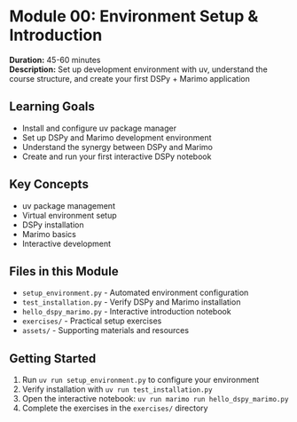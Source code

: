 # Module 00: Environment Setup & Introduction

**Duration:** 45-60 minutes  
**Description:** Set up development environment with uv, understand the course structure, and create your first DSPy + Marimo application

## Learning Goals

- Install and configure uv package manager
- Set up DSPy and Marimo development environment
- Understand the synergy between DSPy and Marimo
- Create and run your first interactive DSPy notebook

## Key Concepts

- uv package management
- Virtual environment setup
- DSPy installation
- Marimo basics
- Interactive development

## Files in this Module

- `setup_environment.py` - Automated environment configuration
- `test_installation.py` - Verify DSPy and Marimo installation
- `hello_dspy_marimo.py` - Interactive introduction notebook
- `exercises/` - Practical setup exercises
- `assets/` - Supporting materials and resources

## Getting Started

1. Run `uv run setup_environment.py` to configure your environment
2. Verify installation with `uv run test_installation.py`
3. Open the interactive notebook: `uv run marimo run hello_dspy_marimo.py`
4. Complete the exercises in the `exercises/` directory